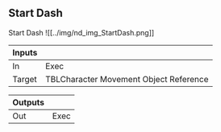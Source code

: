 ## Start Dash
Start Dash
![[../img/nd_img_StartDash.png]]

|Inputs||
|--|--|
| In | Exec |
| Target | TBLCharacter Movement Object Reference |

|Outputs||
|--|--|
| Out | Exec |
